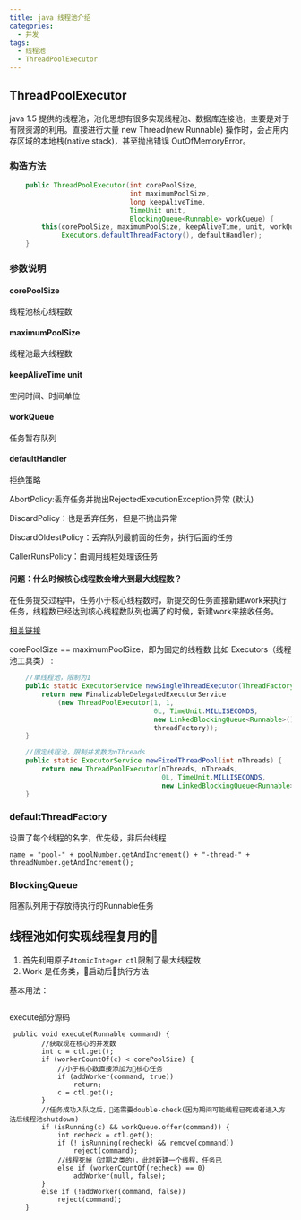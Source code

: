 ```yaml
---
title: java 线程池介绍
categories:
  - 并发
tags:
  - 线程池
  - ThreadPoolExecutor
---
```


## ThreadPoolExecutor
java 1.5 提供的线程池，池化思想有很多实现线程池、数据库连接池，主要是对于有限资源的利用。直接进行大量 new Thread(new Runnable) 操作时，会占用内存区域的本地栈(native stack)，甚至抛出错误 OutOfMemoryError。
### 构造方法
```java
    public ThreadPoolExecutor(int corePoolSize,
                              int maximumPoolSize,
                              long keepAliveTime,
                              TimeUnit unit,
                              BlockingQueue<Runnable> workQueue) {
        this(corePoolSize, maximumPoolSize, keepAliveTime, unit, workQueue,
             Executors.defaultThreadFactory(), defaultHandler);
    }
```
### 参数说明
#### corePoolSize
线程池核心线程数
#### maximumPoolSize
线程池最大线程数
#### keepAliveTime unit
空闲时间、时间单位
#### workQueue
任务暂存队列
#### defaultHandler
拒绝策略

AbortPolicy:丢弃任务并抛出RejectedExecutionException异常 (默认)

DiscardPolicy：也是丢弃任务，但是不抛出异常

DiscardOldestPolicy：丢弃队列最前面的任务，执行后面的任务

CallerRunsPolicy：由调用线程处理该任务

#### 问题：什么时候核心线程数会增大到最大线程数？
在任务提交过程中，任务小于核心线程数时，新提交的任务直接新建work来执行任务，线程数已经达到核心线程数队列也满了的时候，新建work来接收任务。

[相关链接](https://stackoverflow.com/questions/17659510/core-pool-size-vs-maximum-pool-size-in-threadpoolexecutor)

corePoolSize == maximumPoolSize，即为固定的线程数
比如 Executors（线程池工具类） :
```java
    //单线程池，限制为1
    public static ExecutorService newSingleThreadExecutor(ThreadFactory threadFactory) {
        return new FinalizableDelegatedExecutorService
            (new ThreadPoolExecutor(1, 1,
                                    0L, TimeUnit.MILLISECONDS,
                                    new LinkedBlockingQueue<Runnable>(),
                                    threadFactory));
    }
```
```java
    //固定线程池，限制并发数为nThreads
    public static ExecutorService newFixedThreadPool(int nThreads) {
        return new ThreadPoolExecutor(nThreads, nThreads,
                                      0L, TimeUnit.MILLISECONDS,
                                      new LinkedBlockingQueue<Runnable>());
    }
```
### defaultThreadFactory
设置了每个线程的名字，优先级，非后台线程
```
name = "pool-" + poolNumber.getAndIncrement() + "-thread-" + threadNumber.getAndIncrement();
```

### BlockingQueue
阻塞队列用于存放待执行的Runnable任务

## 线程池如何实现线程复用的
1. 首先利用原子```AtomicInteger ctl```限制了最大线程数
2. Work 是任务类，启动后执行方法

基本用法：
```
```


execute部分源码
```
 public void execute(Runnable command) {
        //获取现在核心的并发数
        int c = ctl.get();
        if (workerCountOf(c) < corePoolSize) {
            //小于核心数直接添加为核心任务
            if (addWorker(command, true))
                return;
            c = ctl.get();
        }
        //任务成功入队之后，还需要double-check(因为期间可能线程已死或者进入方法后线程池shutdown)
        if (isRunning(c) && workQueue.offer(command)) {
            int recheck = ctl.get();
            if (! isRunning(recheck) && remove(command))
                reject(command);
            //线程死掉（过期之类的），此时新建一个线程，任务已
            else if (workerCountOf(recheck) == 0)
                addWorker(null, false);
        }
        else if (!addWorker(command, false))
            reject(command);
    }
```
